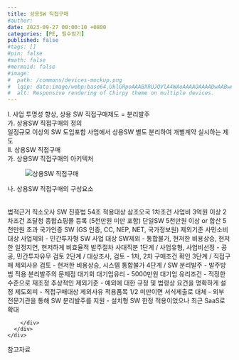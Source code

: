 ```yaml
---
title: 상용SW 직접구매
#author: 
date: 2023-09-27 00:00:10 +0800
categories: [PE, 필수암기]
published: false
#tags: []
#pin: false
#math: false
#mermaid: false
#image:
#  path: /commons/devices-mockup.png
#  lqip: data:image/webp;base64,UklGRpoAAABXRUJQVlA4WAoAAAAQAAAADwAABwAAQUxQSDIAAAARL0AmbZurmr57yyIiqE8oiG0bejIYEQTgqiDA9vqnsUSI6H+oAERp2HZ65qP/VIAWAFZQOCBCAAAA8AEAnQEqEAAIAAVAfCWkAALp8sF8rgRgAP7o9FDvMCkMde9PK7euH5M1m6VWoDXf2FkP3BqV0ZYbO6NA/VFIAAAA
#  alt: Responsive rendering of Chirpy theme on multiple devices.
---
```


<div class="post-wrap">
  <div class="para">
    <div class="para-title">
      I. 사업 투명성 향상, 상용 SW 직접구매제도 = 분리발주
    </div>
    <div class="para-cntnt">
      <div class="para">
        <div class="para-title">
          가. 상용SW 직접구매의 정의
        </div>
        <div class="para-cntnt">
            일정규모 이상의 SW 도입포함 사업에서 상용SW 별도 분리하여 개별계약 실시하는 제도
        </div>
      </div>
    </div>
  </div>
  
  <div class="para">
    <div class="para-title">
      II. 상용SW 직접구매
    </div>
    <div class="para-cntnt">
      <div class="para">
        <div class="para-title">
          가. 상용SW 직접구매의 아키텍처
        </div>
        <div class="para-cntnt">
          <figure class="post-figure">
            <img src="/assets/img/posts/상용SW-직접구매.png" alt="상용SW 직접구매">
<!--            <figcaption>Source: Unveiling the Metaverse: Exploring Emerging Trends, Multifaceted Perspectives, and Future Challenges</figcaption>-->
          </figure>
        </div>
      </div>
      <div class="para">
        <div class="para-title">
          나. 상용SW 직접구매의 구성요소
        </div>
        <div class="para-cntnt">
          <table class="post-table">
          </table>
          법적근거 직소오사
  SW 진흥법 54조
적용대상 삼조오국
  1차조건
    사업비 3억원 이상
  2차조건 
    조달청 종합쇼핑몰 등록 (5천만원 미만 포함)
    단일SW 5천만원 이상 or 합산 5천만원 초과
    국가인증 SW (GS 인증, CC, NEP, NET, 국가정보원)
제외기준 사민소비
  대상 사업제외 - 민간투자형 SW 사업
  대상 SW제외 - 통합불가, 현저한 비용상승, 현저한 일정지연, 현저하게 비효율적
발주절차 사대직분
  1단계 / 사업유형, 사업비선정 - 공공, 민간투자유무 검토
  2단계 / 대상조사, 검토 - 1차, 2차 구매조건 확인
  3단계 / 직접구매 제외사유 검토 - 현저한 비용상승, 시스템 통합불가
  4단계 / SW 분리발주 - 발주방법 적용
분리발주의 문제점 대기회
  대기업유리 - 5000만원 대기업 유리조건 - 적정한 수준으로 재조정
  추상적인 제외기준 - 예외에 대한 규정 및 법령상 요건을 명확하게 설정 
  제도회피 - 직접구매대상 제외사유 적용품목 1/2 미만이면 서식제출로 대체 - 외부 전문기관을 통해 SW 분리발주를 지원
- 설치형 SW 한정 적용이었으나 최근 SaaS로 확대

        </div>
      </div>
    </div>
  </div>

  <div class="refr-wrap">
    <div class="refr-title">
        참고자료
    </div>
    <ol class="refr-list">
    <!--    <li>(나현식, 최대선) <a target="_blank" href="https://scienceon.kisti.re.kr/commons/util/originalView.do?cn=JAKO202225948430499&oCn=JAKO202225948430499&dbt=JAKO&journal=NJOU00291864">메타버스 보안 위협 요소 및 대응 방안 검토</a></li>-->
    <!--    <li>(M. Uddin, S. Manickam, H. Ullah, M. Obaidat and A. Dandoush) <a target="_blank" href="https://ieeexplore.ieee.org/abstract/document/10138386">Unveiling the Metaverse: Exploring Emerging Trends, Multifaceted Perspectives, and Future Challenges</a></li>-->
    </ol>
  </div>
</div>
